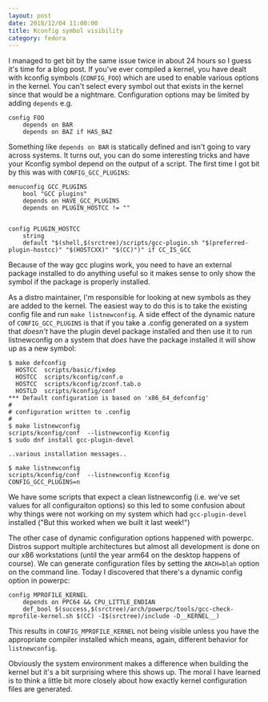```yaml
---
layout: post
date: 2018/12/04 11:00:00
title: Kconfig symbol visibility
category: fedora
---
```

I managed to get bit by the same issue twice in about 24 hours so I guess it's
time for a blog post. If you've ever compiled a kernel, you have dealt with
kconfig symbols (`CONFIG_FOO`) which are used to enable various options in the
kernel. You can't select every symbol out that exists in the kernel since that
would be a nightmare. Configuration options may be limited by adding `depends`
e.g.

	config FOO
	    depends on BAR
	    depends on BAZ if HAS_BAZ


Something like `depends on BAR` is statically defined and isn't going to vary
across systems. It turns out, you can do some interesting tricks and have
your Kconfig symbol depend on the output of a script. The first time I got bit
by this was with `CONFIG_GCC_PLUGINS`:

	menuconfig GCC_PLUGINS
	    bool "GCC plugins"
	    depends on HAVE_GCC_PLUGINS
	    depends on PLUGIN_HOSTCC != ""


	config PLUGIN_HOSTCC
	    string
	    default "$(shell,$(srctree)/scripts/gcc-plugin.sh "$(preferred-plugin-hostcc)" "$(HOSTCXX)" "$(CC)")" if CC_IS_GCC


Because of the way gcc plugins work, you need to have an external package
installed to do anything useful so it makes sense to only show the symbol
if the package is properly installed.

As a distro maintainer, I'm responsible for looking at new symbols as they are
added to the kernel. The easiest way to do this is to take the existing config
file and run `make listnewconfig`. A side effect of the dynamic nature of
`CONFIG_GCC_PLUGINS` is that if you take a .config generated on a system that
_doesn't_ have the plugin devel package installed and then use it to run
listnewconfig on a system that _does_ have the package installed it will
show up as a new symbol:

	$ make defconfig
	  HOSTCC  scripts/basic/fixdep
	  HOSTCC  scripts/kconfig/conf.o
	  HOSTCC  scripts/kconfig/zconf.tab.o
	  HOSTLD  scripts/kconfig/conf
	*** Default configuration is based on 'x86_64_defconfig'
	#
	# configuration written to .config
	#
	$ make listnewconfig
	scripts/kconfig/conf  --listnewconfig Kconfig
	$ sudo dnf install gcc-plugin-devel

	..various installation messages..

	$ make listnewconfig
	scripts/kconfig/conf  --listnewconfig Kconfig
	CONFIG_GCC_PLUGINS=n

We have some scripts that expect a clean listnewconfig (i.e. we've set values
for all configuraiton options) so this led to some confusion about why things
were not working on my system which had `gcc-plugin-devel` installed ("But this
worked when we built it last week!")

The other case of dynamic configuration options happened with powerpc. Distros
support multiple architectures but almost all development is done on our x86
workstations (until the year arm64 on the desktop happens of course). We can
generate configuration files by setting the `ARCH=blah` option on the command
line. Today I discovered that there's a dynamic config option in powerpc:

	config MPROFILE_KERNEL
	    depends on PPC64 && CPU_LITTLE_ENDIAN
	    def_bool $(success,$(srctree)/arch/powerpc/tools/gcc-check-mprofile-kernel.sh $(CC) -I$(srctree)/include -D__KERNEL__)


This results in `CONFIG_MPROFILE_KERNEL` not being visible unless you have the
appropriate compiler installed which means, again, different behavior for
`listnewconfig`.

Obviously the system environment makes a difference when building the kernel but
it's a bit surprising where this shows up. The moral I have learned is to think
a little bit more closely about how exactly kernel configuration files are
generated.
